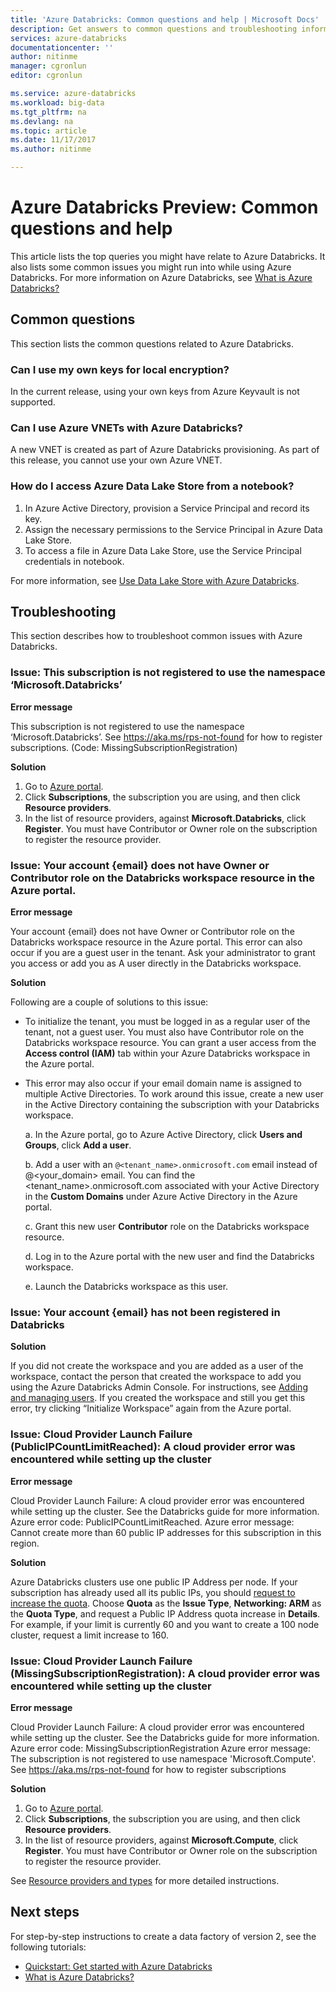 ```yaml
---
title: 'Azure Databricks: Common questions and help | Microsoft Docs'
description: Get answers to common questions and troubleshooting information about Azure Databricks.
services: azure-databricks
documentationcenter: ''
author: nitinme
manager: cgronlun
editor: cgronlun

ms.service: azure-databricks
ms.workload: big-data
ms.tgt_pltfrm: na
ms.devlang: na
ms.topic: article
ms.date: 11/17/2017
ms.author: nitinme

---
```

# Azure Databricks Preview: Common questions and help

This article lists the top queries you might have relate to Azure Databricks. It also lists some common issues you might run into while using Azure Databricks. For more information on Azure Databricks, see [What is Azure Databricks?](what-is-azure-databricks.md) 

## Common questions

This section lists the common questions related to Azure Databricks.

### Can I use my own keys for local encryption? 
In the current release, using your own keys from Azure Keyvault is not supported. 

### Can I use Azure VNETs with Azure Databricks?
A new VNET is created as part of Azure Databricks provisioning. As part of this release, you cannot use your own Azure VNET.

### How do I access Azure Data Lake Store from a notebook? 

1. In Azure Active Directory, provision a Service Principal and record its key.
2. Assign the necessary permissions to the Service Principal in Azure Data Lake Store.
3. To access a file in Azure Data Lake Store, use the Service Principal credentials in notebook.

For more information, see [Use Data Lake Store with Azure Databricks](https://docs.azuredatabricks.net/spark/latest/data-sources/azure/azure-storage.html#azure-data-lake-store).

## Troubleshooting

This section describes how to troubleshoot common issues with Azure Databricks.

### Issue: This subscription is not registered to use the namespace ‘Microsoft.Databricks’

**Error message**

This subscription is not registered to use the namespace ‘Microsoft.Databricks’. See https://aka.ms/rps-not-found for how to register subscriptions. (Code: MissingSubscriptionRegistration)

**Solution**

1. Go to [Azure portal](https://portal.azure.com).
2. Click **Subscriptions**,  the subscription you are using, and then click **Resource providers**. 
3. In the list of resource providers, against **Microsoft.Databricks**, click **Register**. You must have Contributor or Owner role on the subscription to register the resource provider.


### Issue: Your account {email} does not have Owner or Contributor role on the Databricks workspace resource in the Azure portal.

**Error message**

Your account {email} does not have Owner or Contributor role on the Databricks workspace resource in the Azure portal. This error can also occur if you are a guest user in the tenant. Ask your administrator to grant you access or add you as A user directly in the Databricks workspace. 

**Solution**

Following are a couple of solutions to this issue:

* To initialize the tenant, you must be logged in as a regular user of the tenant, not a guest user. You must also have Contributor role on the Databricks workspace resource. You can grant a user access from the **Access control (IAM)** tab within your Azure Databricks workspace in the Azure portal.

* This error may also occur if your email domain name is assigned to multiple Active Directories. To work around this issue, create a new user in the Active Directory containing the subscription with your Databricks workspace.

    a. In the Azure portal, go to Azure Active Directory, click **Users and Groups**, click **Add a user**.

    b. Add a user with an `@<tenant_name>.onmicrosoft.com` email instead of @<your_domain> email. You can find the <tenant_name>.onmicrosoft.com associated with your Active Directory in the **Custom Domains** under Azure Active Directory in the Azure portal.
    
    c. Grant this new user **Contributor** role on the Databricks workspace resource.
    
    d. Log in to the Azure portal with the new user and find the Databricks workspace.
    
    e. Launch the Databricks workspace as this user.


### Issue: Your account {email} has not been registered in Databricks 

**Solution**

If you did not create the workspace and you are added as a user of the workspace, contact the person that created the workspace to add you using the Azure Databricks Admin Console. For instructions, see [Adding and managing users](https://docs.azuredatabricks.net/administration-guide/admin-settings/users.html). If you created the workspace and still you get this error, try clicking “Initialize Workspace” again from the Azure portal.

### Issue: Cloud Provider Launch Failure (PublicIPCountLimitReached): A cloud provider error was encountered while setting up the cluster

**Error message**

Cloud Provider Launch Failure: A cloud provider error was encountered while setting up the cluster. See the Databricks guide for more information. Azure error code: PublicIPCountLimitReached. Azure error message: Cannot create more than 60 public IP addresses for this subscription in this region.

**Solution**

Azure Databricks clusters use one public IP Address per node. If your subscription has already used all its public IPs, you should [request to increase the quota](https://docs.microsoft.com/en-us/azure/azure-supportability/resource-manager-core-quotas-request). Choose **Quota** as the **Issue Type**, **Networking: ARM** as the **Quota Type**, and request a Public IP Address quota increase in **Details**. For example, if your limit is currently 60 and you want to create a 100 node cluster, request a limit increase to 160.

### Issue: Cloud Provider Launch Failure (MissingSubscriptionRegistration): A cloud provider error was encountered while setting up the cluster

**Error message**

Cloud Provider Launch Failure: A cloud provider error was encountered while setting up the cluster. See the Databricks guide for more information.
Azure error code: MissingSubscriptionRegistration
Azure error message: The subscription is not registered to use namespace 'Microsoft.Compute'. See https://aka.ms/rps-not-found for how to register subscriptions

**Solution**

1. Go to [Azure portal](https://portal.azure.com).
2. Click **Subscriptions**,  the subscription you are using, and then click **Resource providers**. 
3. In the list of resource providers, against **Microsoft.Compute**, click **Register**. You must have Contributor or Owner role on the subscription to register the resource provider.

See [Resource providers and types](../azure-resource-manager/resource-manager-supported-services.md) for more detailed instructions.

## Next steps
For step-by-step instructions to create a data factory of version 2, see the following tutorials:

- [Quickstart: Get started with Azure Databricks](quickstart-create-databricks-workspace-portal.md)
- [What is Azure Databricks?](what-is-azure-databricks.md)

